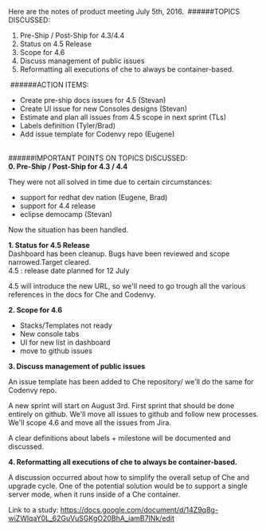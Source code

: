 Here are the notes of product meeting July 5th, 2016.
​
######TOPICS DISCUSSED:
​
1. Pre-Ship / Post-Ship for 4.3/4.4  
2. Status on 4.5 Release  
3. Scope for 4.6  
4. Discuss management of public issues  
5. Reformatting all executions of che to always be container-based.  

​
######ACTION ITEMS:  
- Create pre-ship docs issues for 4.5 (Stevan)  
- Create UI issue for new Consoles designs (Stevan)
- Estimate and plan all issues from 4.5 scope in next sprint (TLs)  
- Labels definition (Tyler/Brad)  
- Add issue template for Codenvy repo (Eugene)  
​  

######IMPORTANT POINTS ON TOPICS DISCUSSED:  
​
​
**0. Pre-Ship / Post-Ship for 4.3 / 4.4**

They were not all solved in time due to certain circumstances:
- support for redhat dev nation (Eugene, Brad)
- support for 4.4 release
- eclipse democamp (Stevan)

Now the situation has been handled.  

**1. Status for 4.5 Release**  
​
Dashboard has been cleanup. Bugs have been reviewed and scope narrowed. ​Target cleared.  
4.5 : release date planned for 12 July  
  
4.5 will introduce the new URL, so we'll need to go trough all the various references in the docs for Che and Codenvy.


**2. Scope for 4.6**

- Stacks/Templates not ready
- New console tabs
- UI for new list in dashboard
- move to github issues

**3. Discuss management of public issues**

An issue template has been added to Che repository/ we'll do the same for Codenvy repo.

A new sprint will start on August 3rd. First sprint that should be done entirely on github. We'll move all issues to github and follow new processes. We'll scope 4.6 and move all the issues from Jira.

A clear definitions about labels + milestone will be documented and discussed.

**4. Reformatting all executions of che to always be container-based.**

A discussion occurred about how to simplify the overall setup of Che and upgrade cycle. One of the potential solution would be to support a single server mode, when it runs inside of a Che container.

Link to a study: https://docs.google.com/document/d/14Z9q8g-wiZWlqaY0L_62GuVuSGKgO20BhA_iamB7INk/edit


​